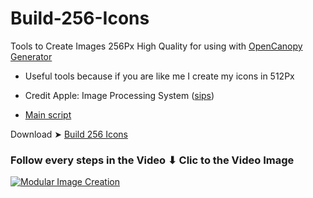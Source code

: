 # Build-256-Icons
Tools to Create Images 256Px High Quality for using with [OpenCanopy Generator](https://github.com/chris1111/OpenCanopy-Generator)
- Useful tools because if you are like me I create my icons in 512Px
- Credit Apple: Image Processing System ([sips](https://ss64.com/osx/sips.html))

- [Main script](https://github.com/chris1111/Build-256-Icons/blob/Master/Sources/script)


Download ➤ [Build 256 Icons](https://github.com/chris1111/Build-256-Icons/raw/Master/Build%20256%20Icons.zip)

### Follow every steps in the Video ⬇︎ Clic to the Video Image

[![Modular Image Creation](https://user-images.githubusercontent.com/6248794/218287389-96444e32-0bf1-4886-9632-ccd2e1f3614d.png)](https://vimeo.com/874545514)

